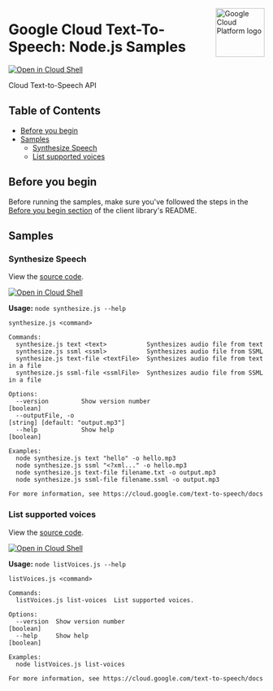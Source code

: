 [//]: # "This README.md file is auto-generated, all changes to this file will be lost."
[//]: # "To regenerate it, use `npm run generate-scaffolding`."
<img src="https://avatars2.githubusercontent.com/u/2810941?v=3&s=96" alt="Google Cloud Platform logo" title="Google Cloud Platform" align="right" height="96" width="96"/>

# Google Cloud Text-To-Speech: Node.js Samples

[![Open in Cloud Shell][shell_img]][shell_link]

Cloud Text-to-Speech API

## Table of Contents

* [Before you begin](#before-you-begin)
* [Samples](#samples)
  * [Synthesize Speech](#synthesize-speech)
  * [List supported voices](#list-supported-voices)

## Before you begin

Before running the samples, make sure you've followed the steps in the
[Before you begin section](../README.md#before-you-begin) of the client
library's README.

## Samples

### Synthesize Speech

View the [source code][synthesize_speech_0_code].

[![Open in Cloud Shell][shell_img]](https://console.cloud.google.com/cloudshell/open?git_repo=https://github.com/googleapis/nodejs-text-to-speech&page=editor&open_in_editor=samples/synthesize.js,samples/README.md)

__Usage:__ `node synthesize.js --help`

```
synthesize.js <command>

Commands:
  synthesize.js text <text>           Synthesizes audio file from text
  synthesize.js ssml <ssml>           Synthesizes audio file from SSML
  synthesize.js text-file <textFile>  Synthesizes audio file from text in a file
  synthesize.js ssml-file <ssmlFile>  Synthesizes audio file from SSML in a file

Options:
  --version         Show version number                                                                        [boolean]
  --outputFile, -o                                                                      [string] [default: "output.mp3"]
  --help            Show help                                                                                  [boolean]

Examples:
  node synthesize.js text "hello" -o hello.mp3
  node synthesize.js ssml "<?xml..." -o hello.mp3
  node synthesize.js text-file filename.txt -o output.mp3
  node synthesize.js ssml-file filename.ssml -o output.mp3

For more information, see https://cloud.google.com/text-to-speech/docs
```

[synthesize_speech_0_docs]: https://cloud.google.com/text-to-speech/docs
[synthesize_speech_0_code]: synthesize.js

### List supported voices

View the [source code][list_voices_1_code].

[![Open in Cloud Shell][shell_img]](https://console.cloud.google.com/cloudshell/open?git_repo=https://github.com/googleapis/nodejs-text-to-speech&page=editor&open_in_editor=samples/listVoices.js,samples/README.md)

__Usage:__ `node listVoices.js --help`

```
listVoices.js <command>

Commands:
  listVoices.js list-voices  List supported voices.

Options:
  --version  Show version number                                                                               [boolean]
  --help     Show help                                                                                         [boolean]

Examples:
  node listVoices.js list-voices

For more information, see https://cloud.google.com/text-to-speech/docs
```

[list_voices_1_docs]: https://cloud.google.com/text-to-speech/docs
[list_voices_1_code]: listVoices.js

[shell_img]: //gstatic.com/cloudssh/images/open-btn.png
[shell_link]: https://console.cloud.google.com/cloudshell/open?git_repo=https://github.com/googleapis/nodejs-text-to-speech&page=editor&open_in_editor=samples/README.md
